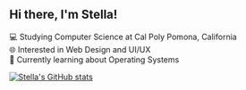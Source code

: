 ## Hi there, I'm Stella!

💻 Studying Computer Science at Cal Poly Pomona, California<br/>
🌐 Interested in Web Design and UI/UX<br/>
💭 Currently learning about Operating Systems<br/>

[![Stella's GitHub stats](https://github-readme-stats.vercel.app/api?username=ssinlao)](https://github.com/ssinlao/github-readme-stats)

<!--
**ssinlao/ssinlao** is a ✨ _special_ ✨ repository because its `README.md` (this file) appears on your GitHub profile.

Here are some ideas to get you started:

- 🔭 I’m currently working on ...
- 🌱 I’m currently learning ...
- 👯 I’m looking to collaborate on ...
- 🤔 I’m looking for help with ...
- 💬 Ask me about ...
- 📫 How to reach me: ...
- 😄 Pronouns: ...
- ⚡ Fun fact: ...
-->
